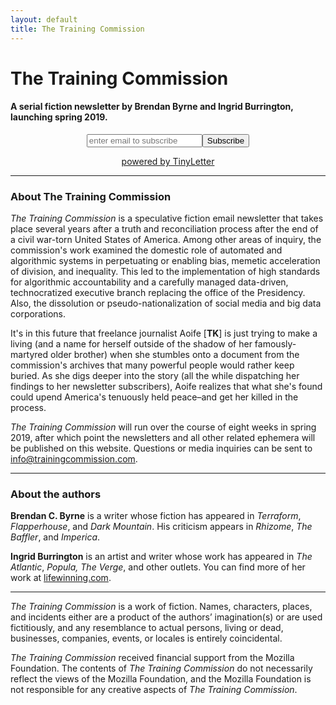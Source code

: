 ```yaml
---
layout: default
title: The Training Commission
---
```


# The Training Commission

#### A serial fiction newsletter by Brendan Byrne and Ingrid Burrington, launching spring 2019. 

 <form style="text-align:center;" action="https://tinyletter.com/The_Training_Commission" method="post" target="popupwindow" onsubmit="window.open('https://tinyletter.com/The_Training_Commission', 'popupwindow', 'scrollbars=yes,width=800,height=600');return true"><input type="text" name="email" id="tlemail" placeholder="enter email to subscribe"/><input type="hidden" value="1" name="embed"/><input type="submit" class="submit" value="Subscribe"><p><a href="https://tinyletter.com" target="_blank">powered by TinyLetter</a></p></form>

---

### **About The Training Commission**
*The Training Commission* is a speculative fiction email newsletter that takes place several years after a truth and reconciliation process after the end of a civil war-torn United States of America. Among other areas of inquiry, the commission's work examined the domestic role of automated and algorithmic systems in perpetuating or enabling bias, memetic acceleration of division, and inequality. This led to the implementation of high standards for algorithmic accountability and a carefully managed data-driven, technocratized executive branch replacing the office of the Presidency. Also, the dissolution or pseudo-nationalization of social media and big data corporations.

It's in this future that freelance journalist Aoife [**TK**] is just trying to make a living (and a name for herself outside of the shadow of her famously-martyred older brother) when she stumbles onto a document from the commission's archives that many powerful people would rather keep buried. As she digs deeper into the story (all the while dispatching her findings to her newsletter subscribers), Aoife realizes that what she's found could upend America's tenuously held peace–and get her killed in the process.

*The Training Commission* will run over the course of eight weeks in spring 2019, after which point the newsletters and all other related ephemera will be published on this website. Questions or media inquiries can be sent to [info@trainingcommission.com](mailto:info@trainingcommission.com).

---

### **About the authors**

**Brendan C. Byrne** is a writer whose fiction has appeared in *Terraform*, *Flapperhouse*, and *Dark Mountain*. His criticism appears in *Rhizome*, *The Baffler*, and *Imperica*.

**Ingrid Burrington** is an artist and writer whose work has appeared in *The Atlantic*, *Popula, The Verge*, and other outlets. You can find more of her work at [lifewinning.com](http://lifewinning.com).

---

*The Training Commission* is a work of fiction. Names, characters, places, and incidents either are a product of the authors’ imagination(s) or are used fictitiously, and any resemblance to actual persons, living or dead, businesses, companies, events, or locales is entirely coincidental.

*The Training Commission* received financial support from the Mozilla Foundation. The contents of *The Training Commission* do not necessarily reflect the views of the Mozilla Foundation, and the Mozilla Foundation is not responsible for any creative aspects of *The Training Commission*.
